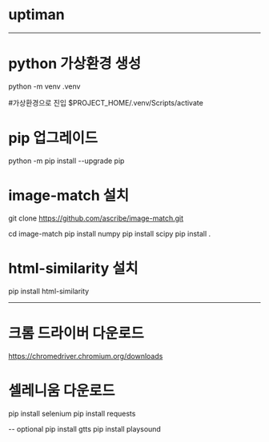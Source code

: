 # uptiman

-----------------
# python 가상환경 생성
python -m venv .venv

#가상환경으로 진입
$PROJECT_HOME/.venv/Scripts/activate

# pip 업그레이드
python -m pip install --upgrade pip
 
# image-match 설치
git clone https://github.com/ascribe/image-match.git

cd image-match
pip install numpy
pip install scipy
pip install .


# html-similarity 설치
pip install html-similarity

-------------------------
# 크롬 드라이버 다운로드
https://chromedriver.chromium.org/downloads

# 셀레니움 다운로드
pip install selenium
pip install requests

-- optional
pip install gtts
pip install playsound
